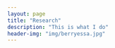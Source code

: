 ```yaml
---
layout: page
title: "Research"
description: "This is what I do"
header-img: "img/berryessa.jpg"
---
```

